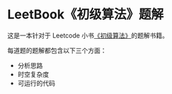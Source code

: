 # LeetBook《初级算法》题解

这是一本针对于 Leetcode 小书[《初级算法》](https://leetcode-cn.com/leetbook/detail/top-interview-questions-easy/)的题解书籍。

每道题的题解都包含以下三个方面：

- 分析思路
- 时空复杂度
- 可运行的代码